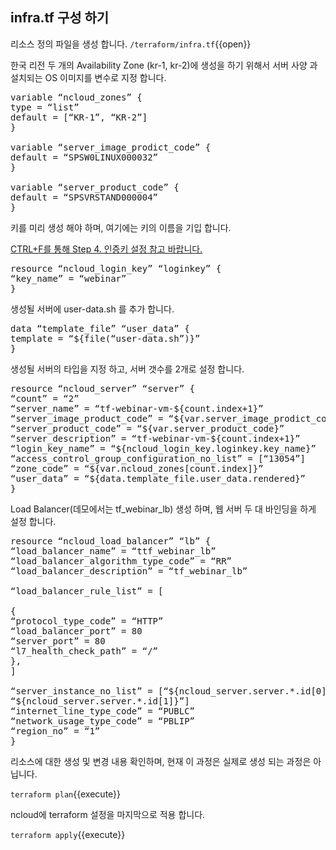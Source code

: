 ## infra.tf 구성 하기  

리소스 정의 파일을 생성 합니다.
`/terraform/infra.tf`{{open}}


한국 리전 두 개의 Availability Zone (kr-1, kr-2)에 생성을 하기 위해서 
서버 사양 과 설치되는 OS 이미지를 변수로 지정 합니다.

<pre class="file" data-filename="infra.tf" data-target="replace">
variable “ncloud_zones” {
type = “list”
default = [“KR-1”, “KR-2”]
}

variable “server_image_prodict_code” {
default = “SPSW0LINUX000032”
}

variable “server_product_code” {
default = “SPSVRSTAND000004”
}
</pre>

키를 미리 생성 해야 하며, 여기에는 키의 이름을 기입 합니다.

[CTRL+F를 통해 Step 4. 인증키 설정 참고 바랍니다.](https://docs.ncloud.com/ko/compute/compute-1-1-v2.html)

<pre class="file" data-filename="infra.tf" data-target="append">
resource “ncloud_login_key” “loginkey” {
“key_name” = “webinar”
}
</pre>

생성될 서버에 user-data.sh 를 추가 합니다.

<pre class="file" data-filename="infra.tf" data-target="append">
data “template_file” “user_data” {
template = “${file(“user-data.sh”)}”
}
</pre>

생성될 서버의 타입을 지정 하고, 서버 갯수를 2개로 설정 합니다.

<pre class="file" data-filename="infra.tf" data-target="append">
resource “ncloud_server” “server” {
“count” = “2”
“server_name” = “tf-webinar-vm-${count.index+1}”
“server_image_product_code” = “${var.server_image_prodict_code}”
“server_product_code” = “${var.server_product_code}”
“server_description” = “tf-webinar-vm-${count.index+1}”
“login_key_name” = “${ncloud_login_key.loginkey.key_name}”
“access_control_group_configuration_no_list” = [“13054”]
“zone_code” = “${var.ncloud_zones[count.index]}”
“user_data” = “${data.template_file.user_data.rendered}”
}
</pre>

Load Balancer(데모에서는 tf_webinar_lb) 생성 하며,  웹 서버 두 대 바인딩을 하게 설정 합니다.
<pre class="file" data-filename="infra.tf" data-target="append">
resource “ncloud_load_balancer” “lb” {
“load_balancer_name” = “ttf_webinar_lb”
“load_balancer_algorithm_type_code” = “RR”
“load_balancer_description” = “tf_webinar_lb”

“load_balancer_rule_list” = [

{
“protocol_type_code” = “HTTP”
“load_balancer_port” = 80
“server_port” = 80
“l7_health_check_path” = “/”
},
]

“server_instance_no_list” = [“${ncloud_server.server.*.id[0]}”,
“${ncloud_server.server.*.id[1]}”]
“internet_line_type_code” = “PUBLC”
“network_usage_type_code” = “PBLIP”
“region_no” = “1”
}
</pre>

리소스에 대한 생성 및 변경 내용 확인하며, 현재 이 과정은 실제로 생성 되는 과정은 아닙니다.

`terraform plan`{{execute}}

ncloud에 terraform 설정을 마지막으로 적용 합니다.

`terraform apply`{{execute}}

